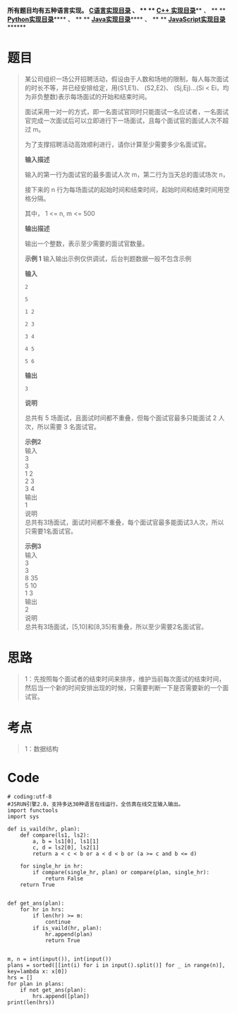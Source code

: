 **所有题目均有五种语言实现。
**[C语言实现目录](https://renjie.blog.csdn.net/article/details/129190260
"C语言实现目录")** 、 ** ** **[C++
实现目录](https://blog.csdn.net/misayaaaaa/category_12036814.html "C++
实现目录")****** 、 ** **
**[Python实现目录](https://blog.csdn.net/misayaaaaa/category_12111005.html
"Python实现目录")****** 、 ** **
**[Java实现目录](https://blog.csdn.net/misayaaaaa/category_12111006.html
"Java实现目录")****** 、 ** **
**[JavaScript实现目录](https://blog.csdn.net/misayaaaaa/category_12199270.html
"JavaScript实现目录")********

# 题目

> 某公司组织一场公开招聘活动，假设由于人数和场地的限制，每人每次面试的时长不等，并已经安排给定，用(S1,E1)、 (S2,E2)、
> (Sj,Ej)…(Si < Ei，均为非负整数)表示每场面试的开始和结束时间。
>
> 面试采用一对一的方式，即一名面试官同时只能面试一名应试者，一名面试官完成一次面试后可以立即进行下一场面试，且每个面试官的面试人次不超过 m。
>
> 为了支撑招聘活动高效顺利进行，请你计算至少需要多少名面试官。
>
> **输入描述**
>
> 输入的第一行为面试官的最多面试人次 m，第二行为当天总的面试场次 n，
>
> 接下来的 n 行为每场面试的起始时间和结束时间，起始时间和结束时间用空格分隔。
>
> 其中， 1 <= n, m <= 500
>
> **输出描述**
>
> 输出一个整数，表示至少需要的面试官数量。
>
> **示例 1** 输入输出示例仅供调试，后台判题数据一般不包含示例
>
> **输入**
>
> `2`
>
> `5`
>
> `1 2`
>
> `2 3`
>
> `3 4`
>
> `4 5`
>
> `5 6`
>
> **输出**
>
> `3`
>
> **说明**
>
> 总共有 5 场面试，且面试时间都不重叠，但每个面试官最多只能面试 2 人次，所以需要 3 名面试官。
>
> **示例2**  
>  输入  
>  3  
>  3  
>  1 2  
>  2 3  
>  3 4  
>  输出  
>  1  
>  说明  
>  总共有3场面试，面试时间都不重叠，每个面试官最多能面试3人次，所以只需要1名面试官。
>
>  
> **示例3**  
>  输入  
>  3  
>  3  
>  8 35  
>  5 10  
>  1 3  
>  输出  
>  2  
>  说明  
>  总共有3场面试，[5,10]和[8,35]有重叠，所以至少需要2名面试官。

# 思路

> 1：先按照每个面试者的结束时间来排序，维护当前每次面试的结束时间，然后当一个新的时间安排出现的时候，只需要判断一下是否需要新的一个面试官。

# 考点

> 1：数据结构

# Code

    
    
    # coding:utf-8
    #JSRUN引擎2.0，支持多达30种语言在线运行，全仿真在线交互输入输出。 
    import functools
    import sys
     
    def is_vaild(hr, plan):
        def compare(ls1, ls2):
            a, b = ls1[0], ls1[1]
            c, d = ls2[0], ls2[1]
            return a < c < b or a < d < b or (a >= c and b <= d)
    
        for single_hr in hr:
            if compare(single_hr, plan) or compare(plan, single_hr):
                return False
        return True
    
    
    def get_ans(plan):
        for hr in hrs:
            if len(hr) >= m:
                continue
            if is_vaild(hr, plan):
                hr.append(plan)
                return True
    
    
    m, n = int(input()), int(input())
    plans = sorted([[int(i) for i in input().split()] for _ in range(n)], key=lambda x: x[0])
    hrs = []
    for plan in plans:
        if not get_ans(plan):
            hrs.append([plan])
    print(len(hrs))
    

